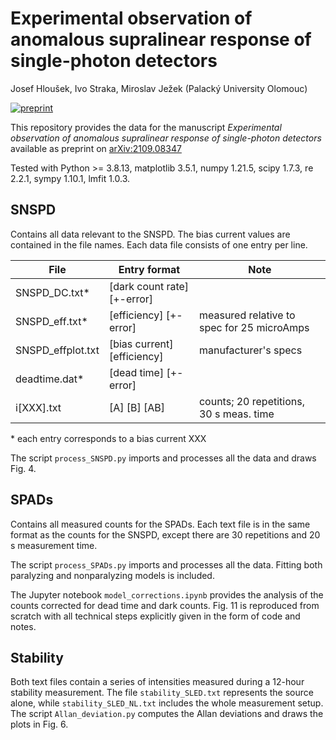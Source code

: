 # Experimental observation of anomalous supralinear response of single-photon detectors
Josef Hloušek, Ivo Straka, Miroslav Ježek (Palacký University Olomouc)

[![preprint](https://img.shields.io/badge/arXiv-2109.08347-b31b1b.svg)](https://arxiv.org/abs/2109.08347)

This repository provides the data for the manuscript *Experimental observation of anomalous supralinear response of single-photon detectors* available as preprint on [arXiv:2109.08347](https://arxiv.org/abs/2109.08347)

Tested with Python >= 3.8.13, matplotlib 3.5.1, numpy 1.21.5, scipy 1.7.3, re 2.2.1, sympy 1.10.1, lmfit 1.0.3.

## SNSPD

Contains all data relevant to the SNSPD. The bias current values are contained in the file names. Each data file consists of one entry per line. 

| File              | Entry format                | Note                                       |
|-------------------|-----------------------------|--------------------------------------------|
| SNSPD_DC.txt*     | [dark count rate] [+-error] |                                            |
| SNSPD_eff.txt*    | [efficiency] [+-error]      | measured relative to spec for 25 microAmps |
| SNSPD_effplot.txt | [bias current] [efficiency] | manufacturer's specs                       |
| deadtime.dat*     | [dead time] [+-error]       |                                            |
| i[XXX].txt        | [A] [B] [AB]                | counts; 20 repetitions, 30 s meas. time    |

\* each entry corresponds to a bias current XXX

The script `process_SNSPD.py` imports and processes all the data and draws Fig. 4.

## SPADs

Contains all measured counts for the SPADs. Each text file is in the same format as the counts for the SNSPD, except there are 30 repetitions and 20 s measurement time.

The script `process_SPADs.py` imports and processes all the data. Fitting both paralyzing and nonparalyzing models is included.

The Jupyter notebook `model_corrections.ipynb` provides the analysis of the counts corrected for dead time and dark counts. Fig. 11 is reproduced from scratch with all technical steps explicitly given in the form of code and notes.

## Stability

Both text files contain a series of intensities measured during a 12-hour stability measurement. The file `stability_SLED.txt` represents the source alone, while `stability_SLED_NL.txt` includes the whole measurement setup. The script `Allan_deviation.py` computes the Allan deviations and draws the plots in Fig. 6.
